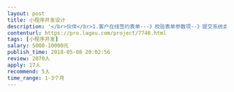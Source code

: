 ```yaml
---                
layout: post       
title: 小程序开发设计           
description: '</br>伙伴</br>1.客户在线签约表单---》校验表单参数项--》提交系统自动生成PDF合同文档--》客户检查pdf文档--》提交文档信息。</br>2.客户签约成功的文档--》发邮件提醒给伙伴。</br>3.给公众号客户推送缴费信息：结算系统结构接口，给购买理财的客户，距离缴费日期差30/10/1天时，关联微信公众号，推送缴费信息给客户和代理伙伴。</br>4.客户推荐奖励：推荐的客户注册了，推荐人获取积分，给与推荐奖励；</br>5.客户推荐展示：展示客户的推荐推荐码（设置成唯一码，时间+客户ID），并有分享键（注册分享），并在同一截面显示客户推荐的人（设置左右滑动）。</br></br>伙伴</br>1.佣金明细查看</br>2.伙伴拥有的等级，teamBV,等级情况，伙伴的管理情况。</br>3.伙伴KPI 绩效指标</br>'     
contenturl: https://pro.lagou.com/project/7746.html      
tags: [小程序开发]            
salary: 5000-10000元          
publish_time: 2018-05-08 20:02:56         
review: 2070人                   
apply: 17人                   
recommend: 5人                   
time_range: 1-3个月              
---                 
```

